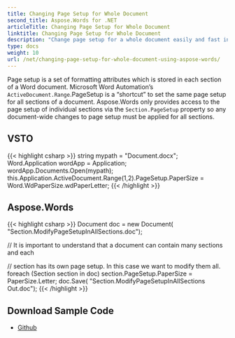 ```yaml
---
title: Changing Page Setup for Whole Document
second_title: Aspose.Words for .NET
articleTitle: Changing Page Setup for Whole Document
linktitle: Changing Page Setup for Whole Document
description: "Change page setup for a whole document easily and fast instead of using VSTO in C#."
type: docs
weight: 10
url: /net/changing-page-setup-for-whole-document-using-aspose-words/
---
```


Page setup is a set of formatting attributes which is stored in each section of a Word document. Microsoft Word Automation’s `ActiveDocument.Range`.PageSetup is a “shortcut” to set the same page setup for all sections of a document. Aspose.Words only provides access to the page setup of individual sections via the `Section.PageSetup` property so any document-wide changes to page setup must be applied for all sections.

## VSTO

{{< highlight csharp >}}
string mypath = "Document.docx";
Word.Application wordApp = Application;
wordApp.Documents.Open(mypath);
this.Application.ActiveDocument.Range(1,2).PageSetup.PaperSize = Word.WdPaperSize.wdPaperLetter;
{{< /highlight >}}

## Aspose.Words

{{< highlight csharp >}}
Document doc = new Document( "Section.ModifyPageSetupInAllSections.doc");

// It is important to understand that a document can contain many sections and each

// section has its own page setup. In this case we want to modify them all.
foreach (Section section in doc)
	section.PageSetup.PaperSize = PaperSize.Letter;
doc.Save( "Section.ModifyPageSetupInAllSections Out.doc");
{{< /highlight >}}

## Download Sample Code

- [Github](https://github.com/asposemarketplace/Aspose_for_VSTO/releases/download/2/Changing.Page.Setup.for.Whole.Document.Aspose.Words.zip)

